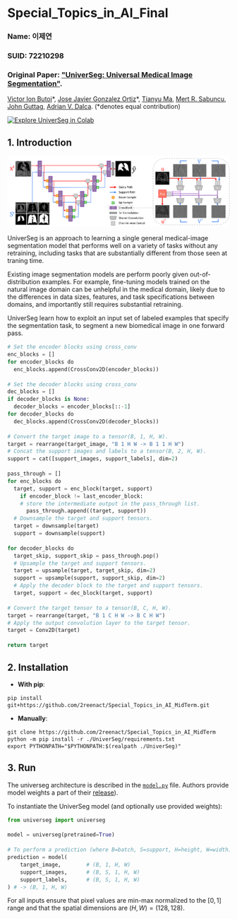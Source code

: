 # Special_Topics_in_AI_Final
### Name: 이제연
### SUID: 72210298
### Original Paper: ["UniverSeg: Universal Medical Image Segmentation"](http://arxiv.org/abs/2304.06131).
[Victor Ion Butoi](https://victorbutoi.github.io)\*,
[Jose Javier Gonzalez Ortiz](https://josejg.com)\*,
[Tianyu Ma](https://www.linkedin.com/in/tianyu-ma-472219174/),
[Mert R. Sabuncu](https://sabuncu.engineering.cornell.edu/),
[John Guttag](https://people.csail.mit.edu/guttag/),
[Adrian V. Dalca](http://www.mit.edu/~adalca/). (\*denotes equal contribution)
 
[![Explore UniverSeg in Colab](https://colab.research.google.com/assets/colab-badge.svg)](https://colab.research.google.com/drive/10Vrbb6kyelXeGlGbmJhyhNkG9YwnwiBY)<br>

## 1. Introduction

![network](https://raw.githubusercontent.com/JJGO/UniverSeg/gh-pages/assets/images/network-architecture.png)

UniverSeg is an approach to learning a single general medical-image segmentation model that performs well on a variety of tasks without any retraining, including tasks that are substantially different from those seen at traning time.

Existing image segmentation models are perform poorly given out-of-distribution examples. For example, fine-tuning models trained on the natural image domain
can be unhelpful in the medical domain, likely due to the differences in data sizes, features, and task specifications between domains, and importantly still requires substantial retraining.

UniverSeg learn how to exploit an input set of labeled examples that specify the segmentation task, to segment a new biomedical image in one forward pass.

```python
# Set the encoder blocks using cross_conv
enc_blocks = []
for encoder_blocks do
  enc_blocks.append(CrossConv2D(encoder_blocks))

# Set the decoder blocks using cross_conv
dec_blocks = []
if decoder_blocks is None:
  decoder_blocks = encoder_blocks[::-1]
for decoder_blocks do
  dec_blocks.append(CrossConv2D(decoder_blocks))

# Convert the target image to a tensor(B, 1, H, W).
target = rearrange(target_image, "B 1 H W -> B 1 1 H W")
# Concat the support images and labels to a tensor(B, 2, H, W).
support = cat([support_images, support_labels], dim=2)

pass_through = []
for enc_blocks do
  target, support = enc_block(target, support)
    if encoder_block != last_encoder_block:
    # store the intermediate output in the pass_through list.
      pass_through.append((target, support))
  # Downsample the target and support tensors.
  target = downsample(target)
  support = downsample(support)

for decoder_blocks do
  target_skip, support_skip = pass_through.pop()
  # Upsample the target and support tensors.
  target = upsample(target, target_skip, dim=2)
  support = upsample(support, support_skip, dim=2)
  # Apply the decoder block to the target and support tensors.
  target, support = dec_block(target, support)

# Convert the target tensor to a tensor(B, C, H, W).
target = rearrange(target, "B 1 C H W -> B C H W")
# Apply the output convolution layer to the target tensor.
target = Conv2D(target)

return target
```

## 2. Installation
- **With pip**:
```shell
pip install git+https://github.com/2reenact/Special_Topics_in_AI_MidTerm.git
```

- **Manually**:
```shell
git clone https://github.com/2reenact/Special_Topics_in_AI_MidTerm
python -m pip install -r ./UniverSeg/requirements.txt
export PYTHONPATH="$PYTHONPATH:$(realpath ./UniverSeg)"
```

## 3. Run

The universeg architecture is described in the [`model.py`](https://github.com/2reenact/Special_Topics_in_AI_MidTerm/blob/master/universeg/model.py#L125) file.
Authors provide model weights a part of their [release](https://github.com/JJGO/UniverSeg/releases/tag/weights)).

To instantiate the UniverSeg model (and optionally use provided weights):
```python
from universeg import universeg

model = universeg(pretrained=True)

# To perform a prediction (where B=batch, S=support, H=height, W=width)
prediction = model(
    target_image,        # (B, 1, H, W)
    support_images,      # (B, S, 1, H, W)
    support_labels,      # (B, S, 1, H, W)
) # -> (B, 1, H, W)

```
For all inputs ensure that pixel values are min-max normalized to the $[0,1]$ range and that the spatial dimensions are $(H, W) = (128, 128)$.


